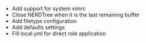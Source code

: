 
* Add support for system vimrc
* Close NERDTree when it is the last remaining buffer
* Add filetype configuration
* Add defaults settings
* Fill local.yml for direct role application

